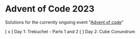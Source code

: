 # Advent of Code 2023 #

Solutions for the currently ongoing event "[Advent of code](https://adventofcode.com/)"

[ x ] Day 1: Trebuchet - Parts 1 and 2
[ ] Day 2: Cube Conundrum